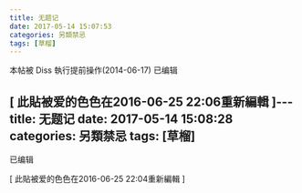```yaml
---
title: 无题记
date: 2017-05-14 15:07:53
categories: 另類禁忌
tags: [草榴]
---
```

本帖被 Diss 執行提前操作(2014-06-17)
已编辑


[ 此貼被爱的色色在2016-06-25 22:06重新編輯 ]---
title: 无题记
date: 2017-05-14 15:08:28
categories: 另類禁忌
tags: [草榴]
---
已编辑


[ 此貼被爱的色色在2016-06-25 22:04重新編輯 ]